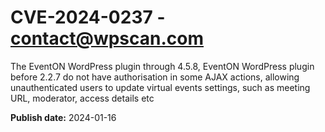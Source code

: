 # CVE-2024-0237 - contact@wpscan.com

The EventON WordPress plugin through 4.5.8, EventON WordPress plugin before 2.2.7 do not have authorisation in some AJAX actions, allowing unauthenticated users to update virtual events settings, such as meeting URL, moderator, access details etc

**Publish date:** 2024-01-16
